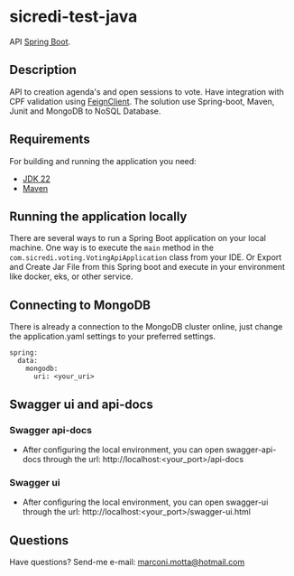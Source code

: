 # sicredi-test-java

API [Spring Boot](http://projects.spring.io/spring-boot/).

## Description

API to creation agenda's and open sessions to vote. Have integration with CPF validation using [FeignClient](https://cloud.spring.io/spring-cloud-openfeign/reference/html/). The solution use Spring-boot, Maven, Junit and MongoDB to NoSQL Database.

## Requirements

For building and running the application you need:

- [JDK 22](https://www.oracle.com/java/technologies/javase/jdk22-archive-downloads.html)
- [Maven ](https://maven.apache.org/guides/introduction/introduction-to-repositories.html)

## Running the application locally

There are several ways to run a Spring Boot application on your local machine. One way is to execute the `main` method in the `com.sicredi.voting.VotingApiApplication` class from your IDE.
Or
Export and Create Jar File from this Spring boot and execute in your environment like docker, eks, or other service.


## Connecting to MongoDB

There is already a connection to the MongoDB cluster online, just change the application.yaml settings to your preferred settings.

```shell
spring:
  data:
    mongodb:
      uri: <your_uri>
```
## Swagger ui and api-docs

### Swagger api-docs
- After configuring the local environment, you can open swagger-api-docs through the url: http://localhost:<your_port>/api-docs

### Swagger ui
- After configuring the local environment, you can open swagger-ui through the url: http://localhost:<your_port>/swagger-ui.html

## Questions

Have questions? Send-me e-mail: marconi.motta@hotmail.com
